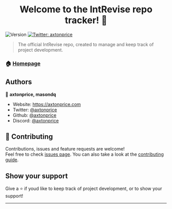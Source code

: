<h1 align="center">Welcome to the IntRevise repo tracker! 👋</h1>
<p>
  <img alt="Version" src="https://img.shields.io/badge/version-1.0.0-blue.svg?cacheSeconds=2592000" />
  <a href="https://twitter.com/axtonprice" target="_blank">
    <img alt="Twitter: axtonprice" src="https://img.shields.io/twitter/follow/axtonprice.svg?style=social" />
  </a>
</p>

> The official IntRevise repo, created to manage and keep track of project development.

### 🏠 [Homepage](https://intrevise.axtonprice.com)

## Authors

👤 **axtonprice, masondq**

* Website: https://axtonprice.com
* Twitter: [@axtonprice](https://twitter.com/axtonprice)
* Github: [@axtonprice](https://github.com/axtonprice)
* Discord: [@axtonprice](https://discord.gg/dP3MuBATGc)

## 🤝 Contributing

Contributions, issues and feature requests are welcome!<br />Feel free to check [issues page](https://github.com/axtonprice/intrevise/issues). You can also take a look at the [contributing guide](https://discord.gg/dP3MuBATGc).

## Show your support

Give a ⭐️ if youd like to keep track of project development, or to show your support!

***
